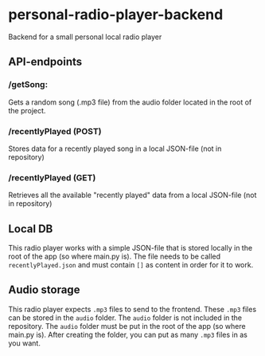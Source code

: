 # personal-radio-player-backend
Backend for a small personal local radio player

## API-endpoints

### /getSong:
Gets a random song (.mp3 file) from the audio folder located in the root of the project.

### /recentlyPlayed (POST)
Stores data for a recently played song in a local JSON-file (not in repository)

### /recentlyPlayed (GET)
Retrieves all the available "recently played" data from a local JSON-file (not in repository)

## Local DB
This radio player works with a simple JSON-file that is stored locally in the root of the app (so where main.py is). 
The file needs to be called `recentlyPlayed.json` and must contain `[]` as content in order for it to work.

## Audio storage
This radio player expects `.mp3` files to send to the frontend. These `.mp3` files can be stored in the `audio` folder.
The `audio` folder is not included in the repository. The `audio` folder must be put in the root of the app (so where main.py is).
After creating the folder, you can put as many `.mp3` files in as you want.